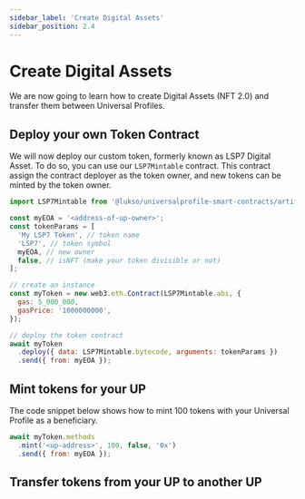 ```yaml
---
sidebar_label: 'Create Digital Assets'
sidebar_position: 2.4
---
```


# Create Digital Assets

We are now going to learn how to create Digital Assets (NFT 2.0) and transfer them between Universal Profiles.

## Deploy your own Token Contract

We will now deploy our custom token, formerly known as LSP7 Digital Asset. To do so, you can use our `LSP7Mintable` contract. This contract assign the contract deployer as the token owner, and new tokens can be minted by the token owner.

```javascript
import LSP7Mintable from '@lukso/universalprofile-smart-contracts/artifacts/LSP7Mintable.json';

const myEOA = '<address-of-up-owner>';
const tokenParams = [
  'My LSP7 Token', // token name
  'LSP7', // token symbol
  myEOA, // new owner
  false, // isNFT (make your token divisible or not)
];

// create an instance
const myToken = new web3.eth.Contract(LSP7Mintable.abi, {
  gas: 5_000_000,
  gasPrice: '1000000000',
});

// deploy the token contract
await myToken
  .deploy({ data: LSP7Mintable.bytecode, arguments: tokenParams })
  .send({ from: myEOA });
```

## Mint tokens for your UP

The code snippet below shows how to mint 100 tokens with your Universal Profile as a beneficiary.

```javascript
await myToken.methods
  .mint('<up-address>', 100, false, '0x')
  .send({ from: myEOA });
```

## Transfer tokens from your UP to another UP
